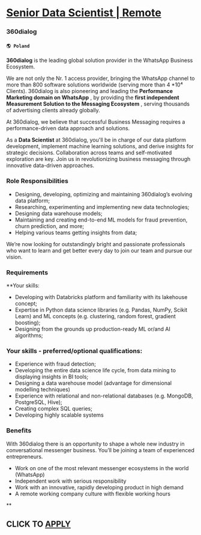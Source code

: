 # [Senior Data Scientist | Remote](https://www.remotewlb.com/apply/senior-data-scientist-remote-44905)  
### 360dialog  
#### `🌎 Poland`  

**360dialog** is the leading global solution provider in the WhatsApp Business Ecosystem.

We are not only the Nr. 1 access provider, bringing the WhatsApp channel to more than 800 software solutions worldwide (serving more than 4 *10⁴ Clients). 360dialog is also pioneering and leading the **Performance Marketing domain on WhatsApp** , by providing the **first independent Measurement Solution to the Messaging Ecosystem** , serving thousands of advertising clients already globally.

At 360dialog, we believe that successful Business Messaging requires a performance-driven data approach and solutions.

As a **Data Scientist** at 360dialog, you'll be in charge of our data platform development, implement machine learning solutions, and derive insights for strategic decisions. Collaboration across teams and self-motivated exploration are key. Join us in revolutionizing business messaging through innovative data-driven approaches.

### Role Responsibilities

  * Designing, developing, optimizing and maintaining 360dialog’s evolving data platform;
  * Researching, experimenting and implementing new data technologies;
  * Designing data warehouse models;
  * Maintaining and creating end-to-end ML models for fraud prevention, churn prediction, and more;
  * Helping various teams getting insights from data;

We’re now looking for outstandingly bright and passionate professionals who want to learn and get better every day to join our team and pursue our vision.

### Requirements

 **Your skills:

  * Developing with Databricks platform and familiarity with its lakehouse concept;
  * Expertise in Python data science libraries (e.g. Pandas, NumPy, Scikit Learn) and ML concepts (e.g. clustering, random forest, gradient boosting);
  * Designing from the grounds up production-ready ML or/and AI algorithms;

### Your skills - preferred/optional qualifications:

  * Experience with fraud detection;
  * Developing the entire data science life cycle, from data mining to displaying insights in BI tools;
  * Designing a data warehouse model (advantage for dimensional modelling techniques)
  * Experience with relational and non-relational databases (e.g. MongoDB, PostgreSQL, Hive);
  * Creating complex SQL queries;
  * Developing highly scalable systems

### Benefits

With 360dialog there is an opportunity to shape a whole new industry in conversational messenger business. You’ll be joining a team of experienced entrepreneurs.

  * Work on one of the most relevant messenger ecosystems in the world (WhatsApp)
  * Independent work with serious responsibility
  * Work with an innovative, rapidly developing product in high demand
  * A remote working company culture with flexible working hours

**

  
## CLICK TO [APPLY](https://www.remotewlb.com/apply/senior-data-scientist-remote-44905)

